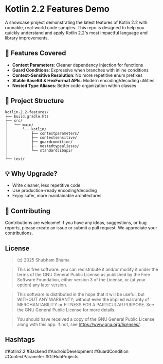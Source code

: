# Kotlin 2.2 Features Demo
A showcase project demonstrating the latest features of Kotlin 2.2 with runnable, real-world code samples. This repo is designed to help you quickly understand and apply Kotlin 2.2's most impactful language and library improvements.

## 🚀 Features Covered

- **Context Parameters**: Cleaner dependency injection for functions
- **Guard Conditions**: Expressive when branches with inline conditions
- **Context-Sensitive Resolution**: No more repetitive enum prefixes
- **Stable Base64 & HexFormat APIs**: Modern encoding/decoding utilities
- **Nested Type Aliases**: Better code organization within classes

## 📂 Project Structure

```text
kotlin-2.2-features/
├── build.gradle.kts
├── src/
│   └── main/
│       └── kotlin/
│           ├── contextparameters/
│           ├── contextsensitive/
│           ├── guardcondition/
│           ├── nestedtypealiases/
│           └── standardlibapi/
│
└── test/
```

## 💡 Why Upgrade?
- Write cleaner, less repetitive code
- Use production-ready encoding/decoding
- Enjoy safer, more maintainable architectures

## 🤝 Contributing

Contributions are welcome! If you have any ideas, suggestions, or bug reports, please create an issue or submit a pull request. We appreciate your contributions.

## License

>(c) 2025 Shubham Bhama

>This is free software: you can redistribute it and/or modify it under the terms of the GNU General Public License as published by the Free Software Foundation, either version 3 of the License, or (at your option) any later version.

>This software is distributed in the hope that it will be useful, but WITHOUT ANY WARRANTY; without even the implied warranty of MERCHANTABILITY or FITNESS FOR A PARTICULAR PURPOSE. See the GNU General Public License for more details.

>You should have received a copy of the GNU General Public License along with this app. If not, see <https://www.gnu.org/licenses/>.

## Hashtags

#Kotlin2.2 #Backend #AndroidDevelopment #GuardCondition #ContextParameter #GitHubProjects
